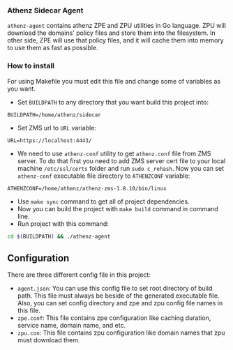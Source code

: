 ### Athenz Sidecar Agent
`athenz-agent` contains athenz ZPE and ZPU utilities in Go language. ZPU will download the domains' policy files and store 
them into the filesystem. In other side, ZPE will use that policy files, and it will cache them into memory to use them as
fast as possible.

### How to install
For using Makefile you must edit this file and change some of variables as you want. 
* Set `BUILDPATH` to any directory that you want build this project into: 
``` 
BUILDPATH=/home/athenz/sidecar 
```

* Set ZMS url to `URL` variable:
```
URL=https://localhost:4443/
``` 

* We need to use `athenz-conf` utility to get `athenz.conf` file from ZMS server. To do that first you need to add ZMS 
server cert file to your local machine `/etc/ssl/certs` folder and run `sudo c_rehash`. Now you can set `athenz-conf` executable file directory
to `ATHENZCONF` variable:
```
ATHENZCONF=/home/athenz/athenz-zms-1.8.10/bin/linux
```
* Use `make sync` command to get all of project dependencies.
* Now you can build the project with `make build` command in command line.
* Run project with this command:
```bash
cd $(BUILDPATH) && ./athenz-agent
```

## Configuration
There are three different config file in this project:
* `agent.json`: You can use this config file to set root directory of build path. This file must always be beside of the generated executable file. Also, you can set config directory and zpe and zpu
 config file names in this file.
* `zpe.conf`: This file contains zpe configuration like caching duration, service name, domain name, and etc.
* `zpu.con`: This file contains zpu configuration like domain names that zpu must download them.
